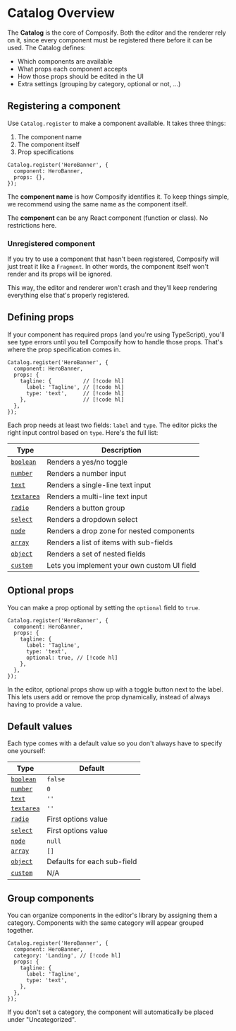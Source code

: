 # Catalog Overview

The **Catalog** is the core of Composify. Both the editor and the renderer rely on it, since every component must be registered there before it can be used. The Catalog defines:

- Which components are available
- What props each component accepts
- How those props should be edited in the UI
- Extra settings (grouping by category, optional or not, ...)

## Registering a component

Use `Catalog.register` to make a component available. It takes three things:

1. The component name
2. The component itself
3. Prop specifications

```tsx [catalog.tsx]
Catalog.register('HeroBanner', {
  component: HeroBanner,
  props: {},
});
```

The **component name** is how Composify identifies it. To keep things simple, we recommend using the same name as the component itself.

The **component** can be any React component (function or class). No restrictions here.

### Unregistered component

If you try to use a component that hasn't been registered, Composify will just treat it like a `Fragment`. In other words, the component itself won't render and its props will be ignored.

This way, the editor and renderer won't crash and they'll keep rendering everything else that's properly registered.

## Defining props

If your component has required props (and you're using TypeScript), you'll see type errors until you tell Composify how to handle those props. That's where the prop specification comes in.

```tsx [catalog.tsx]
Catalog.register('HeroBanner', {
  component: HeroBanner,
  props: {
    tagline: {          // [!code hl]
      label: 'Tagline', // [!code hl]
      type: 'text',     // [!code hl]
    },                  // [!code hl]
  },
});
```

Each prop needs at least two fields: `label` and `type`. The editor picks the right input control based on `type`. Here's the full list:

|                       Type                      |                 Description                 |
|-------------------------------------------------|---------------------------------------------|
| [`boolean`](/docs/catalog/properties/boolean)   | Renders a yes/no toggle                     |
| [`number`](/docs/catalog/properties/number)     | Renders a number input                      |
| [`text`](/docs/catalog/properties/text)         | Renders a single-line text input            |
| [`textarea`](/docs/catalog/properties/textarea) | Renders a multi-line text input             |
| [`radio`](/docs/catalog/properties/radio)       | Renders a button group                      |
| [`select`](/docs/catalog/properties/select)     | Renders a dropdown select                   |
| [`node`](/docs/catalog/properties/node)         | Renders a drop zone for nested components   |
| [`array`](/docs/catalog/properties/array)       | Renders a list of items with sub-fields     |
| [`object`](/docs/catalog/properties/object)     | Renders a set of nested fields              |
| [`custom`](/docs/catalog/properties/custom)     | Lets you implement your own custom UI field |

## Optional props

You can make a prop optional by setting the `optional` field to `true`.

```tsx
Catalog.register('HeroBanner', {
  component: HeroBanner,
  props: {
    tagline: {
      label: 'Tagline',
      type: 'text',
      optional: true, // [!code hl]
    },
  },
});
```

In the editor, optional props show up with a toggle button next to the label. This lets users add or remove the prop dynamically, instead of always having to provide a value.

## Default values

Each type comes with a default value so you don't always have to specify one yourself:

|                       Type                      |            Default           |
|-------------------------------------------------|------------------------------|
| [`boolean`](/docs/catalog/properties/boolean)   | `false`                      |
| [`number`](/docs/catalog/properties/number)     | `0`                          |
| [`text`](/docs/catalog/properties/text)         | `''`                         |
| [`textarea`](/docs/catalog/properties/textarea) | `''`                         |
| [`radio`](/docs/catalog/properties/radio)       | First options value          |
| [`select`](/docs/catalog/properties/select)     | First options value          |
| [`node`](/docs/catalog/properties/node)         | `null`                       |
| [`array`](/docs/catalog/properties/array)       | `[]`                         |
| [`object`](/docs/catalog/properties/object)     | Defaults for each sub-field  |
| [`custom`](/docs/catalog/properties/custom)     | N/A                          |

## Group components

You can organize components in the editor's library by assigning them a category. Components with the same category will appear grouped together.

```tsx
Catalog.register('HeroBanner', {
  component: HeroBanner,
  category: 'Landing', // [!code hl]
  props: {
    tagline: {
      label: 'Tagline',
      type: 'text',
    },
  },
});
```

If you don't set a category, the component will automatically be placed under "Uncategorized".

